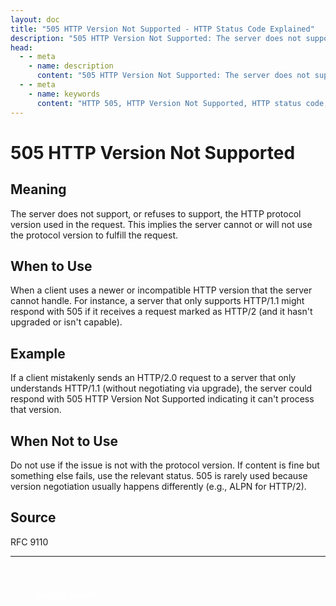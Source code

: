 ```yaml
---
layout: doc
title: "505 HTTP Version Not Supported - HTTP Status Code Explained"
description: "505 HTTP Version Not Supported: The server does not support, or refuses to support, the HTTP protocol version used in the request. This implies the server ca..."
head:
  - - meta
    - name: description
      content: "505 HTTP Version Not Supported: The server does not support, or refuses to support, the HTTP protocol version used in the request. This implies the server ca..."
  - - meta
    - name: keywords
      content: "HTTP 505, HTTP Version Not Supported, HTTP status code, REST API, web development"
---
```


# 505 HTTP Version Not Supported

## Meaning

The server does not support, or refuses to support, the HTTP protocol version used in the request. This implies the server cannot or will not use the protocol version to fulfill the request.

## When to Use

When a client uses a newer or incompatible HTTP version that the server cannot handle. For instance, a server that only supports HTTP/1.1 might respond with 505 if it receives a request marked as HTTP/2 (and it hasn't upgraded or isn't capable).

## Example

If a client mistakenly sends an HTTP/2.0 request to a server that only understands HTTP/1.1 (without negotiating via upgrade), the server could respond with 505 HTTP Version Not Supported indicating it can't process that version.

## When Not to Use

Do not use if the issue is not with the protocol version. If content is fine but something else fails, use the relevant status. 505 is rarely used because version negotiation usually happens differently (e.g., ALPN for HTTP/2).

## Source

RFC 9110

---

<div style="margin-top: 40px;">
  <a href="/http-codes/" style="display: inline-block; padding: 12px 24px; background: hsl(var(--primary)); color: white; text-decoration: none; border-radius: var(--radius); font-weight: 500; transition: all 0.2s ease;">← Back to Search</a>
</div>

